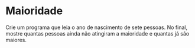 # Maioridade
Crie um programa que leia o ano de nascimento de sete pessoas. No final, mostre quantas pessoas ainda não atingiram a maioridade e quantas já são maiores.
